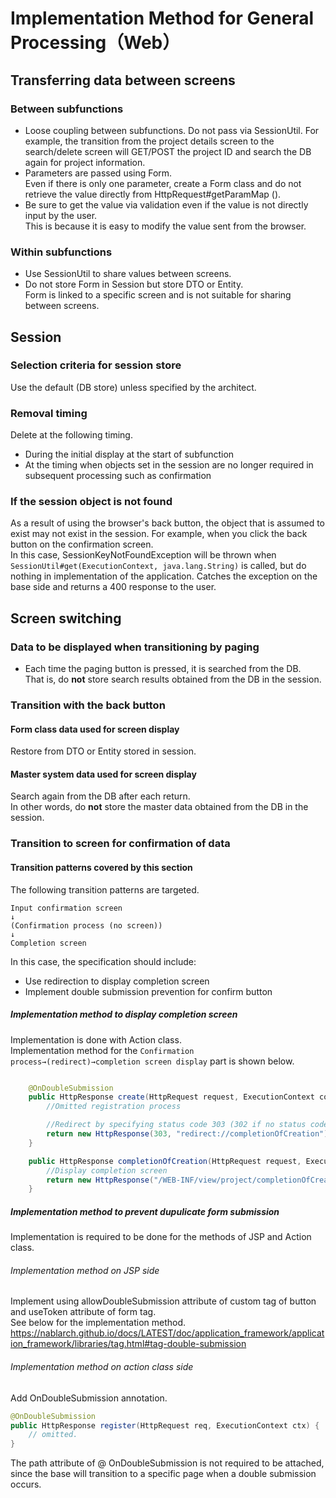 # Implementation Method for General Processing（Web）

## Transferring data between screens

### Between subfunctions

- Loose coupling between subfunctions. Do not pass via SessionUtil.
  For example, the transition from the project details screen to the search/delete screen will GET/POST the project ID and search the DB again for project information.
- Parameters are passed using Form.   
  Even if there is only one parameter, create a Form class and do not retrieve the value directly from HttpRequest#getParamMap ().
- Be sure to get the value via validation even if the value is not directly input by the user.   
  This is because it is easy to modify the value sent from the browser.

### Within subfunctions

- Use SessionUtil to share values between screens.
- Do not store Form in Session but store DTO or Entity.  
  Form is linked to a specific screen and is not suitable for sharing between screens.

## Session

### Selection criteria for session store

Use the default (DB store) unless specified by the architect.

### Removal timing

Delete at the following timing.
- During the initial display at the start of subfunction
- At the timing when objects set in the session are no longer required in subsequent processing such as confirmation

### If the session object is not found

As a result of using the browser's back button, the object that is assumed to exist may not exist in the session.  For example, when you click the back button on the confirmation screen.  
In this case, SessionKeyNotFoundException will be thrown when `SessionUtil#get(ExecutionContext, java.lang.String)`  is called, but do nothing in implementation of the application. Catches the exception on the base side and returns a 400 response to the user.

## Screen switching

### Data to be displayed when transitioning by paging
- Each time the paging button is pressed, it is searched from the DB.  
  That is, do **not** store search results obtained from the DB in the session.

### Transition with the back button

#### Form class data used for screen display

Restore from DTO or Entity stored in session.

#### Master system data used for screen display

Search again from the DB after each return.   
In other words, do **not** store the master data obtained from the DB in the session.


### Transition to screen for confirmation of data

#### Transition patterns covered by this section

The following transition patterns are targeted.
```
Input confirmation screen
↓
(Confirmation process (no screen))
↓
Completion screen
```

In this case, the specification should include:
- Use redirection to display completion screen
- Implement double submission prevention for confirm button

##### Implementation method to display completion screen

Implementation is done with Action class.  
Implementation method for the `Confirmation process→(redirect)→completion screen display` part is shown below.

````java

    @OnDoubleSubmission
    public HttpResponse create(HttpRequest request, ExecutionContext context) {
        //Omitted registration process

        //Redirect by specifying status code 303 (302 if no status code is specified)
        return new HttpResponse(303, "redirect://completionOfCreation");
    }

    public HttpResponse completionOfCreation(HttpRequest request, ExecutionContext context) {
        //Display completion screen
        return new HttpResponse("/WEB-INF/view/project/completionOfCreation.jsp");
    }
````


##### Implementation method to prevent dupulicate form submission

Implementation is required to be done for the methods of JSP and Action class.

###### Implementation method on JSP side

Implement using allowDoubleSubmission attribute of custom tag of button and useToken attribute of form tag.   
See below for the implementation method.   
https://nablarch.github.io/docs/LATEST/doc/application_framework/application_framework/libraries/tag.html#tag-double-submission

###### Implementation method on action class side

Add OnDoubleSubmission annotation.
````java
@OnDoubleSubmission
public HttpResponse register(HttpRequest req, ExecutionContext ctx) {
    // omitted.
}
````

The path attribute of @ OnDoubleSubmission is not required to be attached, since the base will transition to a specific page when a double submission occurs.
